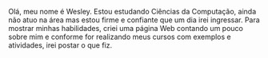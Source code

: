 Olá, meu nome é Wesley.
Estou  estudando Ciências da Computação, ainda não atuo na área mas estou firme e confiante que um dia irei ingressar.
Para  mostrar minhas habilidades, criei uma página Web contando um pouco sobre mim e conforme for realizando meus cursos com exemplos e atividades, irei postar o que fiz.

